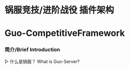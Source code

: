 # 锅服竞技/进阶战役 插件架构
# Guo-CompetitiveFramework

### 简介/Brief Introduction
▷ 什么是锅服？ What is Guo-Server?
